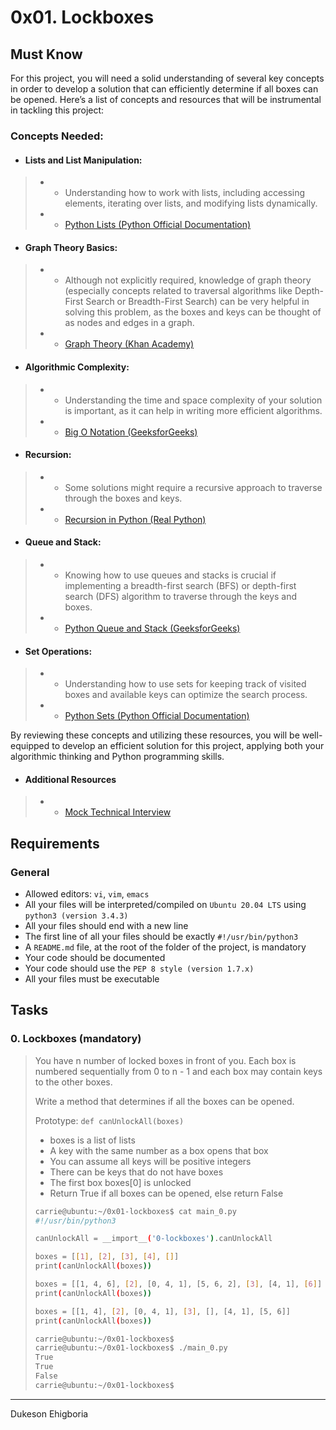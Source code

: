 # 0x01. Lockboxes

## Must Know

For this project, you will need a solid understanding of several key concepts in order to develop a solution that can efficiently determine if all boxes can be opened. Here’s a list of concepts and resources that will be instrumental in tackling this project:

### Concepts Needed:

- #### Lists and List Manipulation:

> - - Understanding how to work with lists, including accessing elements, iterating over lists, and modifying lists dynamically.
> - - <a href="https://docs.python.org/3/tutorial/datastructures.html" target="_blank">Python Lists (Python Official Documentation)</a>

- #### Graph Theory Basics:

> - - Although not explicitly required, knowledge of graph theory (especially concepts related to traversal algorithms like Depth-First Search or Breadth-First Search) can be very helpful in solving this problem, as the boxes and keys can be thought of as nodes and edges in a graph.
> - - <a href="https://www.khanacademy.org/computing/computer-science/algorithms/graph-representation/a/representing-graphs" target="_blank">Graph Theory (Khan Academy)</a>

- #### Algorithmic Complexity:

> - - Understanding the time and space complexity of your solution is important, as it can help in writing more efficient algorithms.
> - - <a href="https://www.geeksforgeeks.org/asymptotic-notation-and-analysis-based-on-input-size-of-algorithms/" target="_blank">Big O Notation (GeeksforGeeks)</a>

- #### Recursion:

> - - Some solutions might require a recursive approach to traverse through the boxes and keys.
> - - <a href="https://realpython.com/python-recursion/" target="_blank">Recursion in Python (Real Python)</a>

- #### Queue and Stack:

> - - Knowing how to use queues and stacks is crucial if implementing a breadth-first search (BFS) or depth-first search (DFS) algorithm to traverse through the keys and boxes.
> - - <a href="https://www.geeksforgeeks.org/queue-in-python/" target="_blank">Python Queue and Stack (GeeksforGeeks)</a>

- #### Set Operations:

> - - Understanding how to use sets for keeping track of visited boxes and available keys can optimize the search process.
> - - <a href="https://docs.python.org/3/tutorial/datastructures.html#sets" target="_blank">Python Sets (Python Official Documentation)</a>

By reviewing these concepts and utilizing these resources, you will be well-equipped to develop an efficient solution for this project, applying both your algorithmic thinking and Python programming skills.

- #### Additional Resources

> - - <a href="https://www.youtube.com/watch?v=V8DGdPkBBxg" target="_blank">Mock Technical Interview</a>

## Requirements

### General

- Allowed editors: `vi`, `vim`, `emacs`
- All your files will be interpreted/compiled on `Ubuntu 20.04 LTS` using `python3 (version 3.4.3)`
- All your files should end with a new line
- The first line of all your files should be exactly `#!/usr/bin/python3`
- A `README.md` file, at the root of the folder of the project, is mandatory
- Your code should be documented
- Your code should use the `PEP 8 style (version 1.7.x)`
- All your files must be executable

## Tasks

### 0. Lockboxes (mandatory)

> You have n number of locked boxes in front of you. Each box is numbered sequentially from 0 to n - 1 and each box may contain keys to the other boxes.
>
> Write a method that determines if all the boxes can be opened.
> 
> Prototype: `def canUnlockAll(boxes)`
> - boxes is a list of lists
> - A key with the same number as a box opens that box
> - You can assume all keys will be positive integers
> - There can be keys that do not have boxes
> - The first box boxes[0] is unlocked
> - Return True if all boxes can be opened, else return False
>
> ```bash
> carrie@ubuntu:~/0x01-lockboxes$ cat main_0.py
> #!/usr/bin/python3
> 
> canUnlockAll = __import__('0-lockboxes').canUnlockAll
> 
> boxes = [[1], [2], [3], [4], []]
> print(canUnlockAll(boxes))
> 
> boxes = [[1, 4, 6], [2], [0, 4, 1], [5, 6, 2], [3], [4, 1], [6]]
> print(canUnlockAll(boxes))
> 
> boxes = [[1, 4], [2], [0, 4, 1], [3], [], [4, 1], [5, 6]]
> print(canUnlockAll(boxes))
> 
> carrie@ubuntu:~/0x01-lockboxes$
> carrie@ubuntu:~/0x01-lockboxes$ ./main_0.py
> True
> True
> False
> carrie@ubuntu:~/0x01-lockboxes$
> ```

---

Dukeson Ehigboria